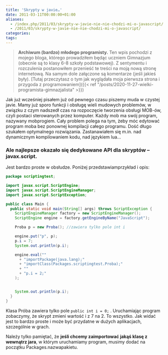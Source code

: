 ```yaml
---
title: 'Skrypty w javie…'
date: 2011-03-11T00:00:00+01:00
aliases:
  - /index.php/2011/03/skrypty-w-javie-nie-nie-chodzi-mi-o-javascript/
  - /2011/03/skrypty-w-javie-nie-nie-chodzi-mi-o-javascript/
categories:
tags:
---
```


> **Archiwum (bardzo) młodego programisty.** Ten wpis pochodzi z mojego bloga, którego prowadziłem będąc uczniem Gimnazjum (obecnie są to klasy 6-8 szkoły podstawowej). Z sentymentu i rozczulenia postanowiłem przenieść te treści na moją nową stronę internetową. Na samym dole załączone są komentarze (jeśli jakieś były). [Tutaj przeczytasz o tym jak wyglądała moja pierwsza strona i przygoda z programowaniem]({{< ref "/posts/2020-11-27-wielki-programista-gimnazjalista" >}})
> 

Jak już wcześniej pisałem już od pewnego czasu piszemy muda w czystej javie. Mamy już sporo funkcji i obsługę wieli mudowych problemów, w związku z czym nadszedł czas na rozpoczęcie tworzenia obsługi MOB-ów, czyli postaci sterowanych przez komputer. Każdy mob ma swój program, nazywany mobprogiem. Cały problem polega na tym, żeby móc edytować program moba bez ponownej kompilacji całego programu. Dość długo szukałem optymalnego rozwiązania. Zastanawiałem się m.in. nad dynamicznym kompilowaniem kodu, nad językiem lua…

### Ale najlepsze okazało się dedykowane API dla skryptów – javax.script.

Jest bardzo proste w obsłudze. Poniżej przedstawiamprzykład i opis:

```java
package scriptingtest;

import javax.script.ScriptEngine;
import javax.script.ScriptEngineManager;
import javax.script.ScriptException;

public class Main {
  public static void main(String[] args) throws ScriptException {
    ScriptEngineManager factory = new ScriptEngineManager();
    ScriptEngine engine = factory.getEngineByName("JavaScript");

    Proba p = new Proba(); //zawiera tylko pole int i

    engine.put("p", p);
    p.i = 7;
    System.out.println(p.i);

    engine.eval(""
      + "importPackage(java.lang);"
      + "importClass(Packages.scriptingtest.Proba);"
      + ""
      + "p.i = 2;"
    );


    System.out.println(p.i);
  }
}
```
Klasa Próba zawiera tylko pole `public int i = 0;` . Uruchamiając program zobaczymy, że skrypt zmieni wartość i z 7 na 2. To wszystko. Jak widać jest to bardzo proste i może być przydatne w dużych aplikacjach, szczególnie w grach.

Należy tylko pamiętać, że **jeśli chcemy zaimportować jakąś klasę z wewnątrz jara**, w którym uruchamiamy program, musimy dodać na początku Packages.nazwapakietu.